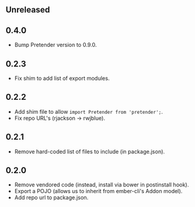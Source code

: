 ## Unreleased

## 0.4.0

* Bump Pretender version to 0.9.0.

## 0.2.3

* Fix shim to add list of export modules.

## 0.2.2

* Add shim file to allow `import Pretender from 'pretender';`.
* Fix repo URL's (rjackson -> rwjblue).

## 0.2.1

* Remove hard-coded list of files to include (in package.json).

## 0.2.0

* Remove vendored code (instead, install via bower in postinstall hook).
* Export a POJO (allows us to inherit from ember-cli's Addon model).
* Add repo url to package.json.
